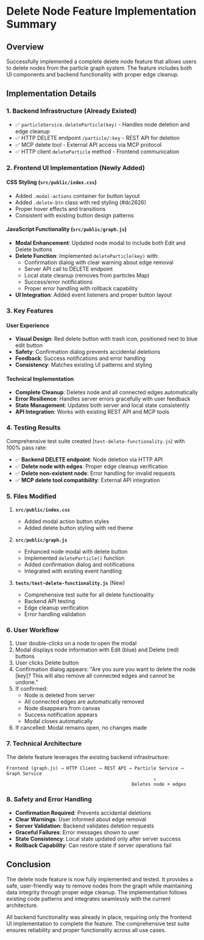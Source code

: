 # Delete Node Feature Implementation Summary

## Overview
Successfully implemented a complete delete node feature that allows users to delete nodes from the particle graph system. The feature includes both UI components and backend functionality with proper edge cleanup.

## Implementation Details

### 1. Backend Infrastructure (Already Existed)
- ✅ `particleService.deleteParticle(key)` - Handles node deletion and edge cleanup
- ✅ HTTP DELETE endpoint `/particle/:key` - REST API for deletion
- ✅ MCP delete tool - External API access via MCP protocol
- ✅ HTTP client `deleteParticle` method - Frontend communication

### 2. Frontend UI Implementation (Newly Added)

#### CSS Styling (`src/public/index.css`)
- Added `.modal-actions` container for button layout
- Added `.delete-btn` class with red styling (#dc2626)
- Proper hover effects and transitions
- Consistent with existing button design patterns

#### JavaScript Functionality (`src/public/graph.js`)
- **Modal Enhancement**: Updated node modal to include both Edit and Delete buttons
- **Delete Function**: Implemented `deleteParticle(key)` with:
  - Confirmation dialog with clear warning about edge removal
  - Server API call to DELETE endpoint
  - Local state cleanup (removes from particles Map)
  - Success/error notifications
  - Proper error handling with rollback capability
- **UI Integration**: Added event listeners and proper button layout

### 3. Key Features

#### User Experience
- **Visual Design**: Red delete button with trash icon, positioned next to blue edit button
- **Safety**: Confirmation dialog prevents accidental deletions
- **Feedback**: Success notifications and error handling
- **Consistency**: Matches existing UI patterns and styling

#### Technical Implementation
- **Complete Cleanup**: Deletes node and all connected edges automatically
- **Error Resilience**: Handles server errors gracefully with user feedback
- **State Management**: Updates both server and local state consistently
- **API Integration**: Works with existing REST API and MCP tools

### 4. Testing Results

Comprehensive test suite created (`test-delete-functionality.js`) with 100% pass rate:

- ✅ **Backend DELETE endpoint**: Node deletion via HTTP API
- ✅ **Delete node with edges**: Proper edge cleanup verification
- ✅ **Delete non-existent node**: Error handling for invalid requests
- ✅ **MCP delete tool compatibility**: External API integration

### 5. Files Modified

1. **`src/public/index.css`**
   - Added modal action button styles
   - Added delete button styling with red theme

2. **`src/public/graph.js`**
   - Enhanced node modal with delete button
   - Implemented `deleteParticle()` function
   - Added confirmation dialog and notifications
   - Integrated with existing event handling

3. **`tests/test-delete-functionality.js`** (New)
   - Comprehensive test suite for all delete functionality
   - Backend API testing
   - Edge cleanup verification
   - Error handling validation

### 6. User Workflow

1. User double-clicks on a node to open the modal
2. Modal displays node information with Edit (blue) and Delete (red) buttons
3. User clicks Delete button
4. Confirmation dialog appears: "Are you sure you want to delete the node [key]? This will also remove all connected edges and cannot be undone."
5. If confirmed:
   - Node is deleted from server
   - All connected edges are automatically removed
   - Node disappears from canvas
   - Success notification appears
   - Modal closes automatically
6. If cancelled: Modal remains open, no changes made

### 7. Technical Architecture

The delete feature leverages the existing backend infrastructure:

```
Frontend (graph.js) → HTTP Client → REST API → Particle Service → Graph Service
                                                      ↓
                                              Deletes node + edges
```

### 8. Safety and Error Handling

- **Confirmation Required**: Prevents accidental deletions
- **Clear Warnings**: User informed about edge removal
- **Server Validation**: Backend validates deletion requests
- **Graceful Failures**: Error messages shown to user
- **State Consistency**: Local state updated only after server success
- **Rollback Capability**: Can restore state if server operations fail

## Conclusion

The delete node feature is now fully implemented and tested. It provides a safe, user-friendly way to remove nodes from the graph while maintaining data integrity through proper edge cleanup. The implementation follows existing code patterns and integrates seamlessly with the current architecture.

All backend functionality was already in place, requiring only the frontend UI implementation to complete the feature. The comprehensive test suite ensures reliability and proper functionality across all use cases.
